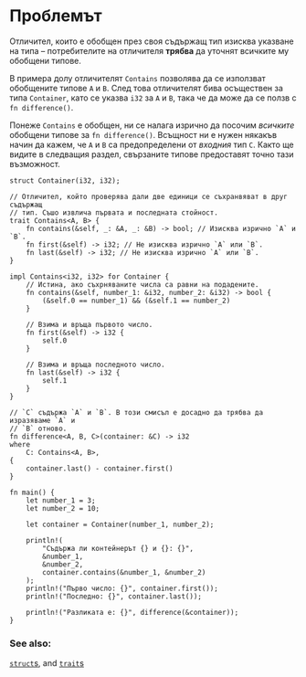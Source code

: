 # Проблемът

Отличител, които е обобщен през своя съдържащ тип изисква указване на типа –
потребителите на отличителя **трябва** да уточнят всичките му обобщени типове.

В примера долу отличителят `Contains` позволява да се използват обобщените
типове `A` и `B`. След това отличителят бива осъществен за типа `Container`,
като се указва `i32` за `A` и `B`, така че да може да се ползв с `fn
difference()`.

Понеже `Contains` е обобщен, ни се налага изрично да посочим *всичките*
обобщени типове за `fn difference()`. Всъщност ни е нужен някакъв начин да
кажем, че `A` и `B` са предопределени от *входния* тип `C`. Както ще видите в
следващия раздел, свързаните типове предоставят точно тази възможност.

```rust,editable
struct Container(i32, i32);

// Отличител, който проверява дали две единици се съхранвяват в друг съдържащ
// тип. Съшо извлича първата и последната стойност.
trait Contains<A, B> {
    fn contains(&self, _: &A, _: &B) -> bool; // Изисква изрично `A` и `B`.
    fn first(&self) -> i32; // Не изисква изрично `A` или `B`.
    fn last(&self) -> i32; // Не изисква изрично `A` или `B`.
}

impl Contains<i32, i32> for Container {
    // Истина, ако съхрняваните числа са равни на подадените.
    fn contains(&self, number_1: &i32, number_2: &i32) -> bool {
        (&self.0 == number_1) && (&self.1 == number_2)
    }

    // Взима и връща първото число.
    fn first(&self) -> i32 {
        self.0
    }

    // Взима и връща последното число.
    fn last(&self) -> i32 {
        self.1
    }
}

// `C` съдържа `A` и `B`. В този смисъл е досадно да трябва да изразяваме `A` и
// `B` отново.
fn difference<A, B, C>(container: &C) -> i32
where
    C: Contains<A, B>,
{
    container.last() - container.first()
}

fn main() {
    let number_1 = 3;
    let number_2 = 10;

    let container = Container(number_1, number_2);

    println!(
        "Съдържа ли контейнерът {} и {}: {}",
        &number_1,
        &number_2,
        container.contains(&number_1, &number_2)
    );
    println!("Първо число: {}", container.first());
    println!("Последно: {}", container.last());

    println!("Разликата е: {}", difference(&container));
}
```

### See also:

[`struct`s][structs], and [`trait`s][traits]

[structs]: ../../custom_types/structs.md
[traits]: ../../trait.md

